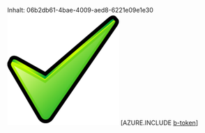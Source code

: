 Inhalt: 06b2db61-4bae-4009-aed8-6221e09e1e30![Bild](fd129607-3f67-4faa-a57d-955057e4f761.png)
[AZURE.INCLUDE [b-token](7a2bde68-2da5-4ce1-8191-0c799217b8fc.md)]
